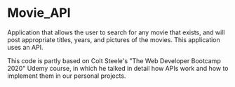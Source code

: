 # Movie_API
Application that allows the user to search for any movie that exists, and will post appropriate titles, years, and pictures of the movies. This application uses an API.

This code is partly based on Colt Steele's "The Web Developer Bootcamp 2020" Udemy course, in which he talked in detail how APIs work and how to implement them in our
personal projects.
